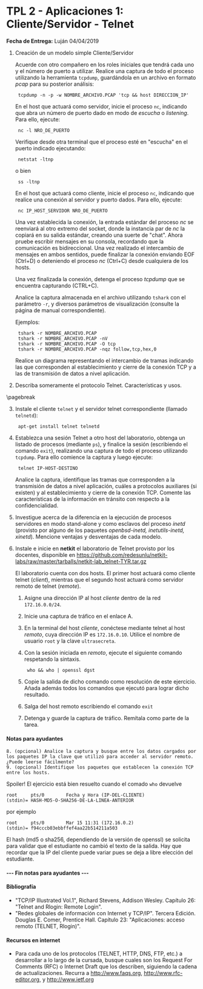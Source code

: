 TPL 2 - Aplicaciones 1: Cliente/Servidor - Telnet
=================================================

**Fecha de Entrega:** Luján 04/04/2019


1. Creación de un modelo simple Cliente/Servidor

    Acuerde con otro compañero en los roles iniciales que tendrá cada uno y el número de puerto a utilizar. Realice una captura de todo el proceso utilizando la herramienta `tcpdump`, guardándola en un archivo en formato _pcap_ para su posterior análisis:

        tcpdump -n -p -w NOMBRE_ARCHIVO.PCAP 'tcp && host DIRECCION_IP'

    En el host que actuará como servidor, inicie el proceso `nc`, indicando que abra un número de puerto dado en modo de _escucha_ o _listening_. Para ello, ejecute:

        nc -­l NRO_DE_PUERTO

    Verifique desde otra terminal que el proceso esté en "escucha" en el puerto indicado ejecutando:

        netstat -­ltnp

    o bien

        ss -­ltnp

    En el host que actuará como cliente, inicie el proceso `nc`, indicando que realice una conexión al servidor y puerto dados. Para ello, ejecute:

        nc IP_HOST_SERVIDOR NRO_DE_PUERTO

    Una vez establecida la conexión, la entrada estándar del proceso _nc_ se reenviará al otro extremo del socket, donde la instancia par de _nc_ la copiará en su salida estándar, creando una suerte de "chat". Ahora pruebe escribir mensajes en su consola, recordando que la comunicación es bidireccional. Una vez realizado el intercambio de mensajes en ambos sentidos, puede finalizar la conexión enviando EOF (Ctrl+D) o deteniendo el proceso _nc_ (Ctrl+C) desde cualquiera de los hosts.

    Una vez finalizada la conexión, detenga el proceso _tcpdump_ que se encuentra capturando (CTRL+C).

    Analice la captura almacenada en el archivo utilizando `tshark` con el parámetro `-r`, y diversos parámetros de visualización (consulte la página de manual correspondiente).

    Ejemplos:

        tshark -­r NOMBRE_ARCHIVO.PCAP
        tshark -­r NOMBRE_ARCHIVO.PCAP ­-nV
        tshark -­r NOMBRE_ARCHIVO.PCAP ­-O tcp
        tshark -­r NOMBRE_ARCHIVO.PCAP -­nqz follow,tcp,hex,0

    Realice un diagrama representando el intercambio de tramas indicando las que corresponden al establecimiento y cierre de la conexión TCP y a las de transmisión de datos a nivel aplicación.

2. Describa someramente el protocolo Telnet. Características y usos.

\pagebreak

3. Instale el cliente `telnet` y el servidor telnet correspondiente (llamado `telnetd`):

        apt-get install telnet telnetd

4. Establezca una sesión Telnet a otro host del laboratorio, obtenga un listado de procesos (mediante `ps`), y finalice la sesión (escribiendo el comando `exit`), realizando una captura de todo el proceso utilizando `tcpdump`. Para ello comience la captura y luego ejecute:

        telnet IP-HOST-DESTINO

    Analice la captura, identifique las tramas que corresponden a la transmisión de datos a nivel aplicación, cuáles a protocolos auxiliares (si existen) y al establecimiento y cierre de la conexión TCP.  Comente las características de la información en tránsito con respecto a la confidencialidad.

5. Investigue acerca de la diferencia en la ejecución de procesos servidores en modo stand-alone y como esclavos del proceso _inetd_ (provisto por alguno de los paquetes _openbsd-inetd, inetutils-inetd, xinetd_). Mencione ventajas y desventajas de cada modelo.

6. Instale e inicie en **netkit** el laboratorio de Telnet provisto por los docentes, disponible en <https://github.com/redesunlu/netkit-labs/raw/master/tarballs/netkit-lab_telnet-TYR.tar.gz>

    El laboratorio cuenta con dos hosts. El primer host actuará como cliente telnet (_client_), mientras que el segundo host actuará como servidor remoto de telnet (_remote_).

    1. Asigne una dirección IP al host _cliente_ dentro de la red `172.16.0.0/24`.
    2. Inicie una captura de tráfico en el enlace A.
    3. En la terminal del host _cliente_, conéctese mediante telnet al host _remoto_, cuya dirección IP es `172.16.0.10`. Utilice el nombre de usuario `root` y la clave `ultrasecreta`.
    4. Con la sesión iniciada en _remoto_, ejecute el siguiente comando respetando la sintaxis.

            who && who | openssl dgst

    5. Copie la salida de dicho comando como resolución de este ejercicio.  
       Añada además todos los comandos que ejecutó para lograr dicho resultado.
    6. Salga del host remoto escribiendo el comando `exit`
    7. Detenga y guarde la captura de tráfico. Remítala como parte de la tarea.

#### Notas para ayudantes

    8. (opcional) Analice la captura y busque entre los datos cargados por los paquetes IP la clave que utilizó para acceder al servidor remoto. ¿Puede leerse fácilmente?
    9. (opcional) Identifique los paquetes que establecen la conexión TCP entre los hosts.
    
Spoiler! El ejercicio está bien resuelto cuando el comado `who` devuelve

    root     pts/0        Fecha y Hora (IP-DEL-CLIENTE)
    (stdin)= HASH-MD5-O-SHA256-DE-LA-LINEA-ANTERIOR

por ejemplo

    root     pts/0        Mar 15 11:31 (172.16.0.2)
    (stdin)= f94cccb03ebbffef4aa22b514211a503

El hash (md5 o sha256, dependiendo de la versión de openssl) se solicita para validar que el estudiante no cambió el texto de la salida. Hay que recordar que la IP del cliente puede variar pues se deja a libre elección del estudiante.

#### --- Fin notas para ayudantes ---


#### Bibliografía

* "TCP/IP Illustrated Vol.1", Richard Stevens, Addison Wesley.  Capítulo 26: "Telnet and Rlogin: Remote Login".
* "Redes globales de información con Internet y TCP/IP". Tercera Edición. Douglas E. Comer, Prentice Hall. Capítulo 23: "Aplicaciones: acceso remoto (TELNET, Rlogin)".

#### Recursos en internet

* Para cada uno de los protocolos (TELNET, HTTP, DNS, FTP, etc.) a desarrollar a lo largo de la cursada, busque
cuales son los Request For Comments (RFC) o Internet Draft que los describen, siguiendo la cadena de
actualizaciones. Recurra a <http://www.faqs.org>, <http://www.rfc-editor.org>, y <http://www.ietf.org>
